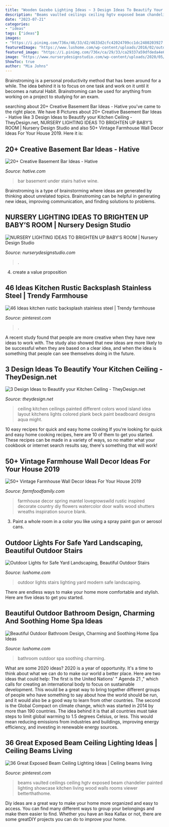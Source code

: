 ```yaml
---
title: "Wooden Gazebo Lighting Ideas ~ 3 Design Ideas To Beautify Your Kitchen Ceiling"
description: "Beams vaulted ceilings ceiling hgtv exposed beam chandelier painted lighting showcase kitchen living wood walls rooms viewer betterthathome"
date: "2023-07-21"
categories:
- "ideas"
tags: ["ideas"]
images:
- "https://i.pinimg.com/736x/46/33/d2/4633d2cfc42024709cc1dc2480203927.jpg"
featuredImage: "https://www.lushome.com/wp-content/uploads/2016/02/outdoor-lights-stairs-modern-lighting-ideas-15.jpg"
featured_image: "https://i.pinimg.com/736x/ca/29/33/ca29337a59dfdeda4e6f17e4b48cf187.jpg"
image: "https://www.nurserydesignstudio.com/wp-content/uploads/2020/05/nursery-lighting-ideas-8.png"
ShowToc: true
author: "Mia Johns"
---
```



Brainstroming is a personal productivity method that has been around for a while. The idea behind it is to focus on one task and work on it until it becomes a natural Habit. Brainstroming can be used for anything from working on a project to studying for an exam.

	

		
searching about 20+ Creative Basement Bar Ideas - Hative you've came to the right place. We have 8 Pictures about 20+ Creative Basement Bar Ideas - Hative like 3 Design Ideas to Beautify your Kitchen Ceiling - TheyDesign.net, NURSERY LIGHTING IDEAS TO BRIGHTEN UP BABY’S ROOM | Nursery Design Studio and also 50+ Vintage Farmhouse Wall Decor Ideas For Your House 2019. Here it is:
		
    
## 20+ Creative Basement Bar Ideas - Hative

<img loading=lazy src="https://hative.com/wp-content/uploads/2014/05/basement-bar-ideas/17-wine-bar-under-stairs.jpg" onerror="this.onerror=null;this.src='https://tse1.mm.bing.net/th?id=OIP.bjCs5_dVaxdWr2_VCeVHjgHaJ4&amp;pid=15.1';" alt="20+ Creative Basement Bar Ideas - Hative">

_Source: hative.com_

>bar basement under stairs hative wine. 

	

Brainstroming is a type of brainstorming where ideas are generated by thinking about unrelated topics. Brainstroming can be helpful in generating new ideas, improving communication, and finding solutions to problems.

    
## NURSERY LIGHTING IDEAS TO BRIGHTEN UP BABY’S ROOM | Nursery Design Studio

<img loading=lazy src="https://www.nurserydesignstudio.com/wp-content/uploads/2020/05/nursery-lighting-ideas-8.png" onerror="this.onerror=null;this.src='https://tse2.mm.bing.net/th?id=OIP.ovObAPmfx5q4sX6T9x1VRwHaKX&amp;pid=15.1';" alt="NURSERY LIGHTING IDEAS TO BRIGHTEN UP BABY’S ROOM | Nursery Design Studio">

_Source: nurserydesignstudio.com_

>. 

	

4. create a value proposition 

    
## 46 Ideas Kitchen Rustic Backsplash Stainless Steel | Trendy Farmhouse

<img loading=lazy src="https://i.pinimg.com/736x/ca/29/33/ca29337a59dfdeda4e6f17e4b48cf187.jpg" onerror="this.onerror=null;this.src='https://tse3.mm.bing.net/th?id=OIP.6pnGB-6Ir4SDjzesZ9MJKAAAAA&amp;pid=15.1';" alt="46 Ideas kitchen rustic backsplash stainless steel | Trendy farmhouse">

_Source: pinterest.com_

>. 

	

A recent study found that people are more creative when they have new ideas to work with. The study also showed that new ideas are more likely to be successful when they are based on a clear idea, and when the idea is something that people can see themselves doing in the future.

    
## 3 Design Ideas To Beautify Your Kitchen Ceiling - TheyDesign.net

<img loading=lazy src="https://theydesign.net/wp-content/uploads/2017/06/25-best-ideas-about-kitchen-ceilings-on-pinterest-kitchen-regarding-kitchen-ceiling-3-design-ideas-to-beautify-your-kitchen-ceiling.jpg" onerror="this.onerror=null;this.src='https://tse2.mm.bing.net/th?id=OIP.2_7Ot2AedHKFU_f6biAV0wHaLR&amp;pid=15.1';" alt="3 Design Ideas to Beautify your Kitchen Ceiling - TheyDesign.net">

_Source: theydesign.net_

>ceiling kitchen ceilings painted different colors wood island idea layout kitchens lights colored plank beck paint beadboard designs aqua might. 

	

10 easy recipes for quick and easy home cooking
If you're looking for quick and easy home cooking recipes, here are 10 of them to get you started. These recipes can be made in a variety of ways, so no matter what your cookbook or internet search results say, there's something that will work!

    
## 50+ Vintage Farmhouse Wall Decor Ideas For Your House 2019

<img loading=lazy src="https://i0.wp.com/farmfoodfamily.com/wp-content/uploads/2018/05/02-farmhouse-wall-decor-ideas.jpg?resize=600%2C884&amp;ssl=1" onerror="this.onerror=null;this.src='https://tse3.mm.bing.net/th?id=OIP.Xl9idBTQAM4TniUHLtdVMgHaK6&amp;pid=15.1';" alt="50+ Vintage Farmhouse Wall Decor Ideas For Your House 2019">

_Source: farmfoodfamily.com_

>farmhouse decor spring mantel lovegrowswild rustic inspired decorate country diy flowers watercolor door walls wood shutters wreaths inspiration source blank. 

	

3. Paint a whole room in a color you like using a spray paint gun or aerosol cans.

    
## Outdoor Lights For Safe Yard Landscaping, Beautiful Outdoor Stairs

<img loading=lazy src="https://www.lushome.com/wp-content/uploads/2016/02/outdoor-lights-stairs-modern-lighting-ideas-15.jpg" onerror="this.onerror=null;this.src='https://tse3.mm.bing.net/th?id=OIP.L6y6okyHORCZaZt79EDndwHaKD&amp;pid=15.1';" alt="Outdoor Lights for Safe Yard Landscaping, Beautiful Outdoor Stairs">

_Source: lushome.com_

>outdoor lights stairs lighting yard modern safe landscaping. 

	

There are endless ways to make your home more comfortable and stylish. Here are five ideas to get you started.

    
## Beautiful Outdoor Bathroom Design, Charming And Soothing Home Spa Ideas

<img loading=lazy src="https://www.lushome.com/wp-content/uploads/2019/05/outdoor-spa-bathroom-design-ideas-9.jpg" onerror="this.onerror=null;this.src='https://tse2.mm.bing.net/th?id=OIP.N7Zo2fS04BQ_7zDMZL2s6QHaJ3&amp;pid=15.1';" alt="Beautiful Outdoor Bathroom Design, Charming and Soothing Home Spa Ideas">

_Source: lushome.com_

>bathroom outdoor spa soothing charming. 

	

What are some 2020 ideas?
2020 is a year of opportunity. It's a time to think about what we can do to make our world a better place. Here are two ideas that could help: 
The first is the United Nations' " Agenda 21 ," which calls for creating an international body to focus on sustainable development. This would be a great way to bring together different groups of people who have something to say about how the world should be run, and it would also be a good way to learn from other countries. 
The second is the Global Compact on climate change, which was started in 2014 by more than 190 countries. The idea behind it is that all countries must take steps to limit global warming to 1.5 degrees Celsius, or less. This would mean reducing emissions from industries and buildings, improving energy efficiency, and investing in renewable energy sources.

    
## 36 Great Exposed Beam Ceiling Lighting Ideas | Ceiling Beams Living

<img loading=lazy src="https://i.pinimg.com/736x/46/33/d2/4633d2cfc42024709cc1dc2480203927.jpg" onerror="this.onerror=null;this.src='https://tse3.mm.bing.net/th?id=OIP.f3St-OHIfbE3e4M2ejaXpgHaLG&amp;pid=15.1';" alt="36 Great Exposed Beam Ceiling Lighting Ideas | Ceiling beams living">

_Source: pinterest.com_

>beams vaulted ceilings ceiling hgtv exposed beam chandelier painted lighting showcase kitchen living wood walls rooms viewer betterthathome. 

	

Diy ideas are a great way to make your home more organized and easy to access. You can find many different ways to group your belongings and make them easier to find. Whether you have an Ikea Kallax or not, there are some greatDIY projects you can do to improve your home.

